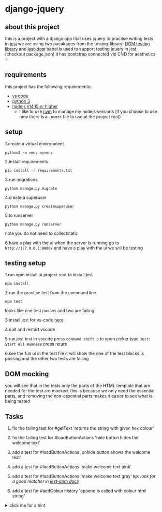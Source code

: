 # django-jquery

## about this project
this is a project with a django app that uses jquery to practise writing tests in [jest](https://jestjs.io)
we are using two pacakages from the testing-library: [DOM testing library](https://testing-library.com/docs/dom-testing-library/intro/) and [jest-dom](https://testing-library.com/docs/ecosystem-jest-dom/)
babel is used to support testing jquery in jest (checkout package.json)
it has bootstrap connected vid CND for aesthetics :sparkles:

## requirements
this project has the following requirements:
- [vs code](https://code.visualstudio.com) 
- [python 3](https://www.python.org/downloads/)
- [nodejs v14.15 or higher](https://nodejs.org/en/)
  - I like to use [nvm](https://www.linode.com/docs/guides/how-to-install-use-node-version-manager-nvm/) to manage my nodejs versions (if you choose to use nmv there is a `.nvmrc` file to use at the project root)

## setup
1.create a virtual environment
```
python3 -m venv myvenv
```

2.install requirements
```
pip install -r requirements.txt
```

3.run migrations
```
python manage.py migrate
```

4.create a superuser
````
python manage.py createsuperuser
````

5.to runserver
````
python manage.py runserver
````
note you do not need to collectstatic

6.have a play with the ui
when the server is running go to `http://127.0.0.1:8000/` and have a play with the ui we will be testing

## testing setup
1.run npm install at project root to install jest
````
npm install
````

2.run the practise test from the command line
````
npm test
````
looks like one test passes and two are failing

3.install jest for vs-code [here](https://marketplace.visualstudio.com/items?itemName=Orta.vscode-jest)

4.quit and restart vscode

5.run jest test in vscode
press `command shift p` to open picker
type `Jest: Start All Runners`
press return

6.see the fun ui in the test file
it will show the one of the test blocks is passing and the other two tests are failing

## DOM mocking
you will see that in the tests only the parts of the HTML template that are needed for the test are mocked. this is because we only need the essential parts, and removing the non-essential parts makes it easier to see what is being tested

## Tasks
1. fix the failing test for #getText 'returns the string with given hex colour'

2. fix the failing test for #loadButtonActions 'hide button hides the welcome text'

3. add a test for #loadButtonActions 'unhide button shows the welcome text'

3. add a test for #loadButtonActions 'make welcome text pink'
4. add a test for #loadButtonActions 'make welcome text gray'
_tip: look for a good matcher in [jest-dom docs](https://github.com/testing-library/jest-dom)_

5. add a test for #addColourHistory 'append is called with colour html string'
<details>
<summary>click me for a hint</summary>
you can create a variable with a [jest mock function](https://jestjs.io/docs/mock-function-api) for a jquery function (like `.append()`)
from here you can use the [jest expect methods](https://jestjs.io/docs/expect) to test if this mock function has been called, how many times, and with what argument
</details>

